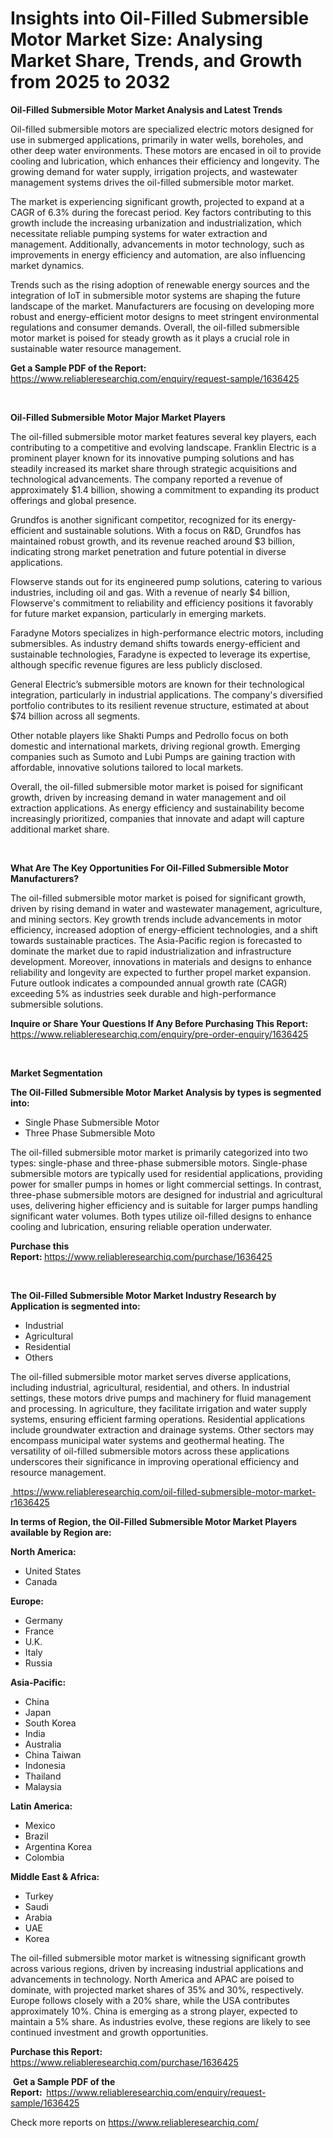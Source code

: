 <p><h1>Insights into Oil-Filled Submersible Motor Market Size: Analysing Market Share, Trends, and Growth from 2025 to 2032</h1></p><p><strong>Oil-Filled Submersible Motor Market Analysis and Latest Trends</strong></p>
<p><p>Oil-filled submersible motors are specialized electric motors designed for use in submerged applications, primarily in water wells, boreholes, and other deep water environments. These motors are encased in oil to provide cooling and lubrication, which enhances their efficiency and longevity. The growing demand for water supply, irrigation projects, and wastewater management systems drives the oil-filled submersible motor market. </p><p>The market is experiencing significant growth, projected to expand at a CAGR of 6.3% during the forecast period. Key factors contributing to this growth include the increasing urbanization and industrialization, which necessitate reliable pumping systems for water extraction and management. Additionally, advancements in motor technology, such as improvements in energy efficiency and automation, are also influencing market dynamics. </p><p>Trends such as the rising adoption of renewable energy sources and the integration of IoT in submersible motor systems are shaping the future landscape of the market. Manufacturers are focusing on developing more robust and energy-efficient motor designs to meet stringent environmental regulations and consumer demands. Overall, the oil-filled submersible motor market is poised for steady growth as it plays a crucial role in sustainable water resource management.</p></p>
<p><strong>Get a Sample PDF of the Report:&nbsp;</strong> <a href="https://www.reliableresearchiq.com/enquiry/request-sample/1636425?utm_campaign=3062&utm_medium=2&utm_source=Github&utm_content=ia&utm_term=23032025&utm_id=oil-filled-submersible-motor">https://www.reliableresearchiq.com/enquiry/request-sample/1636425</a></p>
<p>&nbsp;</p>
<p><strong>Oil-Filled Submersible Motor Major Market Players</strong></p>
<p><p>The oil-filled submersible motor market features several key players, each contributing to a competitive and evolving landscape. Franklin Electric is a prominent player known for its innovative pumping solutions and has steadily increased its market share through strategic acquisitions and technological advancements. The company reported a revenue of approximately $1.4 billion, showing a commitment to expanding its product offerings and global presence.</p><p>Grundfos is another significant competitor, recognized for its energy-efficient and sustainable solutions. With a focus on R&D, Grundfos has maintained robust growth, and its revenue reached around $3 billion, indicating strong market penetration and future potential in diverse applications.</p><p>Flowserve stands out for its engineered pump solutions, catering to various industries, including oil and gas. With a revenue of nearly $4 billion, Flowserve's commitment to reliability and efficiency positions it favorably for future market expansion, particularly in emerging markets.</p><p>Faradyne Motors specializes in high-performance electric motors, including submersibles. As industry demand shifts towards energy-efficient and sustainable technologies, Faradyne is expected to leverage its expertise, although specific revenue figures are less publicly disclosed.</p><p>General Electric’s submersible motors are known for their technological integration, particularly in industrial applications. The company's diversified portfolio contributes to its resilient revenue structure, estimated at about $74 billion across all segments.</p><p>Other notable players like Shakti Pumps and Pedrollo focus on both domestic and international markets, driving regional growth. Emerging companies such as Sumoto and Lubi Pumps are gaining traction with affordable, innovative solutions tailored to local markets.</p><p>Overall, the oil-filled submersible motor market is poised for significant growth, driven by increasing demand in water management and oil extraction applications. As energy efficiency and sustainability become increasingly prioritized, companies that innovate and adapt will capture additional market share.</p></p>
<p>&nbsp;</p>
<p><strong>What Are The Key Opportunities For Oil-Filled Submersible Motor Manufacturers?</strong></p>
<p><p>The oil-filled submersible motor market is poised for significant growth, driven by rising demand in water and wastewater management, agriculture, and mining sectors. Key growth trends include advancements in motor efficiency, increased adoption of energy-efficient technologies, and a shift towards sustainable practices. The Asia-Pacific region is forecasted to dominate the market due to rapid industrialization and infrastructure development. Moreover, innovations in materials and designs to enhance reliability and longevity are expected to further propel market expansion. Future outlook indicates a compounded annual growth rate (CAGR) exceeding 5% as industries seek durable and high-performance submersible solutions.</p></p>
<p><strong>Inquire or Share Your Questions If Any Before Purchasing This Report:</strong> <a href="https://www.reliableresearchiq.com/enquiry/pre-order-enquiry/1636425?utm_campaign=3062&utm_medium=2&utm_source=Github&utm_content=ia&utm_term=23032025&utm_id=oil-filled-submersible-motor">https://www.reliableresearchiq.com/enquiry/pre-order-enquiry/1636425</a></p>
<p>&nbsp;</p>
<p><strong>Market Segmentation</strong></p>
<p><strong>The Oil-Filled Submersible Motor Market Analysis by types is segmented into:</strong></p>
<p><ul><li>Single Phase Submersible Motor</li><li>Three Phase Submersible Moto</li></ul></p>
<p><p>The oil-filled submersible motor market is primarily categorized into two types: single-phase and three-phase submersible motors. Single-phase submersible motors are typically used for residential applications, providing power for smaller pumps in homes or light commercial settings. In contrast, three-phase submersible motors are designed for industrial and agricultural uses, delivering higher efficiency and is suitable for larger pumps handling significant water volumes. Both types utilize oil-filled designs to enhance cooling and lubrication, ensuring reliable operation underwater.</p></p>
<p><strong>Purchase this Report:&nbsp;</strong><a href="https://www.reliableresearchiq.com/purchase/1636425?utm_campaign=3062&utm_medium=2&utm_source=Github&utm_content=ia&utm_term=23032025&utm_id=oil-filled-submersible-motor">https://www.reliableresearchiq.com/purchase/1636425</a></p>
<p>&nbsp;</p>
<p><strong>The Oil-Filled Submersible Motor Market Industry Research by Application is segmented into:</strong></p>
<p><ul><li>Industrial</li><li>Agricultural</li><li>Residential</li><li>Others</li></ul></p>
<p><p>The oil-filled submersible motor market serves diverse applications, including industrial, agricultural, residential, and others. In industrial settings, these motors drive pumps and machinery for fluid management and processing. In agriculture, they facilitate irrigation and water supply systems, ensuring efficient farming operations. Residential applications include groundwater extraction and drainage systems. Other sectors may encompass municipal water systems and geothermal heating. The versatility of oil-filled submersible motors across these applications underscores their significance in improving operational efficiency and resource management.</p></p>
<p><a href="https://www.reliableresearchiq.com/oil-filled-submersible-motor-market-r1636425?utm_campaign=3062&utm_medium=2&utm_source=Github&utm_content=ia&utm_term=23032025&utm_id=oil-filled-submersible-motor">&nbsp;https://www.reliableresearchiq.com/oil-filled-submersible-motor-market-r1636425</a></p>
<p><strong>In terms of Region, the Oil-Filled Submersible Motor Market Players available by Region are:</strong></p>
<p>
    <p> <strong> North America: </strong>
        <ul>
            <li>United States</li>
            <li>Canada</li>
        </ul>
        </p> 
    <p> <strong> Europe: </strong>
        <ul>
            <li>Germany</li>
            <li>France</li>
            <li>U.K.</li>
            <li>Italy</li>
            <li>Russia</li>
        </ul>
        </p> 
    <p> <strong> Asia-Pacific: </strong>
        <ul>
            <li>China</li>
            <li>Japan</li>
            <li>South Korea</li>
            <li>India</li>
            <li>Australia</li>
            <li>China Taiwan</li>
            <li>Indonesia</li>
            <li>Thailand</li>
            <li>Malaysia</li>
        </ul>
        </p> 
    <p> <strong> Latin America: </strong>
        <ul>
            <li>Mexico</li>
            <li>Brazil</li>
            <li>Argentina Korea</li>
            <li>Colombia</li>
        </ul>
        </p> 
    <p> <strong> Middle East & Africa: </strong>
        <ul>
            <li>Turkey</li>
            <li>Saudi</li>
            <li>Arabia</li>
            <li>UAE</li>
            <li>Korea</li>
        </ul>
    </p>
    </p>
<p><p>The oil-filled submersible motor market is witnessing significant growth across various regions, driven by increasing industrial applications and advancements in technology. North America and APAC are poised to dominate, with projected market shares of 35% and 30%, respectively. Europe follows closely with a 20% share, while the USA contributes approximately 10%. China is emerging as a strong player, expected to maintain a 5% share. As industries evolve, these regions are likely to see continued investment and growth opportunities.</p></p>
<p><strong>Purchase this Report: </strong><a href="https://www.reliableresearchiq.com/purchase/1636425?utm_campaign=3062&utm_medium=2&utm_source=Github&utm_content=ia&utm_term=23032025&utm_id=oil-filled-submersible-motor">https://www.reliableresearchiq.com/purchase/1636425</a></p>
<p>&nbsp;<strong>Get a Sample PDF of the Report:&nbsp;&nbsp;</strong><a href="https://www.reliableresearchiq.com/enquiry/request-sample/1636425?utm_campaign=3062&utm_medium=2&utm_source=Github&utm_content=ia&utm_term=23032025&utm_id=oil-filled-submersible-motor">https://www.reliableresearchiq.com/enquiry/request-sample/1636425</a></p>
<p><strong></strong></p>
<p>Check more reports on <a href="https://www.reliableresearchiq.com/?utm_campaign=3062&utm_medium=2&utm_source=Github&utm_content=ia&utm_term=23032025&utm_id=oil-filled-submersible-motor">https://www.reliableresearchiq.com/</a></p>